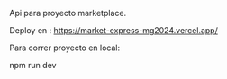 Api para proyecto marketplace.

Deploy en :
https://market-express-mg2024.vercel.app/

Para correr proyecto en local:

npm run dev


